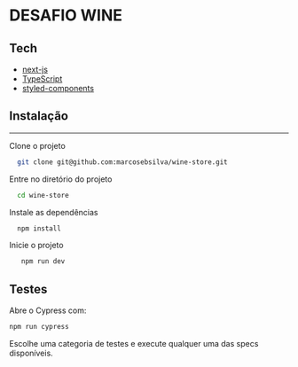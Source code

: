 # DESAFIO WINE

## Tech
- [next-js](https://nextjs.org/)
- [TypeScript](https://www.typescriptlang.org/)
- [styled-components](https://styled-components.com/docs/basics) 

## Instalação
---------------
 
Clone o projeto

```bash
  git clone git@github.com:marcosebsilva/wine-store.git
```

Entre no diretório do projeto

```bash
  cd wine-store
```

Instale as dependências

```bash
  npm install
```

Inicie o projeto

```bash
   npm run dev
```

## Testes
Abre o Cypress com:
```sh
npm run cypress
```
Escolhe uma categoria de testes e execute qualquer uma das specs disponíveis.
